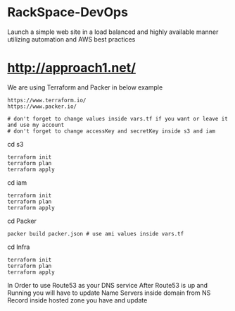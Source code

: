 # RackSpace-DevOps
Launch a simple web site in a load balanced and highly available manner utilizing automation and AWS best practices

# http://approach1.net/

We are using Terraform and Packer in below example 
```
https://www.terraform.io/
https://www.packer.io/

# don't forget to change values inside vars.tf if you want or leave it and use my account 
# don't forget to change accessKey and secretKey inside s3 and iam 

```
cd s3
```
terraform init
terraform plan
terraform apply 
```
cd iam
```
terraform init
terraform plan
terraform apply 
```

cd Packer
```
packer build packer.json # use ami values inside vars.tf
```

cd Infra 
```
terraform init
terraform plan
terraform apply 
```

In Order to use Route53 as your DNS service After Route53 is up and Running you will have to update Name Servers inside domain from NS Record inside hosted zone you have and update 
